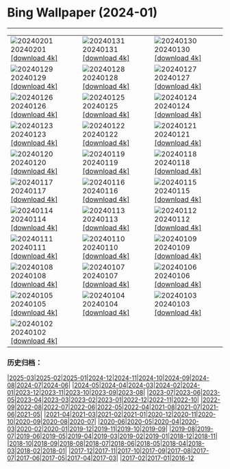 # Bing Wallpaper (2024-01)
**************

<table><tr><td><img src="https://www.bing.com/th?id=OHR.HalbinselJasmund_DE-DE8684103043_1920x1080.jpg" alt="20240201"> 20240201 <a href="https://www.bing.com/th?id=OHR.HalbinselJasmund_DE-DE8684103043_UHD.jpg">[download 4k]</a></td><td><img src="https://www.bing.com/th?id=OHR.ZebraMother_DE-DE8530297892_1920x1080.jpg" alt="20240131"> 20240131 <a href="https://www.bing.com/th?id=OHR.ZebraMother_DE-DE8530297892_UHD.jpg">[download 4k]</a></td><td><img src="https://www.bing.com/th?id=OHR.AlbaceteSpain_DE-DE8393270432_1920x1080.jpg" alt="20240130"> 20240130 <a href="https://www.bing.com/th?id=OHR.AlbaceteSpain_DE-DE8393270432_UHD.jpg">[download 4k]</a></td></tr><tr><td><img src="https://www.bing.com/th?id=OHR.GollingerFalls_DE-DE0072333494_1920x1080.jpg" alt="20240129"> 20240129 <a href="https://www.bing.com/th?id=OHR.GollingerFalls_DE-DE0072333494_UHD.jpg">[download 4k]</a></td><td><img src="https://www.bing.com/th?id=OHR.ChannelOutback_DE-DE2211262112_1920x1080.jpg" alt="20240128"> 20240128 <a href="https://www.bing.com/th?id=OHR.ChannelOutback_DE-DE2211262112_UHD.jpg">[download 4k]</a></td><td><img src="https://www.bing.com/th?id=OHR.WinterCarnival_DE-DE2266431187_1920x1080.jpg" alt="20240127"> 20240127 <a href="https://www.bing.com/th?id=OHR.WinterCarnival_DE-DE2266431187_UHD.jpg">[download 4k]</a></td></tr><tr><td><img src="https://www.bing.com/th?id=OHR.HawkOwl_DE-DE8185827416_1920x1080.jpg" alt="20240126"> 20240126 <a href="https://www.bing.com/th?id=OHR.HawkOwl_DE-DE8185827416_UHD.jpg">[download 4k]</a></td><td><img src="https://www.bing.com/th?id=OHR.DwynwensDay_DE-DE3164731658_1920x1080.jpg" alt="20240125"> 20240125 <a href="https://www.bing.com/th?id=OHR.DwynwensDay_DE-DE3164731658_UHD.jpg">[download 4k]</a></td><td><img src="https://www.bing.com/th?id=OHR.IcelandBeach_DE-DE2839387359_1920x1080.jpg" alt="20240124"> 20240124 <a href="https://www.bing.com/th?id=OHR.IcelandBeach_DE-DE2839387359_UHD.jpg">[download 4k]</a></td></tr><tr><td><img src="https://www.bing.com/th?id=OHR.MaldivesAtolls_DE-DE0846925099_1920x1080.jpg" alt="20240123"> 20240123 <a href="https://www.bing.com/th?id=OHR.MaldivesAtolls_DE-DE0846925099_UHD.jpg">[download 4k]</a></td><td><img src="https://www.bing.com/th?id=OHR.RenanusBridge_DE-DE1445260424_1920x1080.jpg" alt="20240122"> 20240122 <a href="https://www.bing.com/th?id=OHR.RenanusBridge_DE-DE1445260424_UHD.jpg">[download 4k]</a></td><td><img src="https://www.bing.com/th?id=OHR.SquirrelNetherlands_DE-DE9549410470_1920x1080.jpg" alt="20240121"> 20240121 <a href="https://www.bing.com/th?id=OHR.SquirrelNetherlands_DE-DE9549410470_UHD.jpg">[download 4k]</a></td></tr><tr><td><img src="https://www.bing.com/th?id=OHR.MacaroniPenguins_DE-DE9243593440_1920x1080.jpg" alt="20240120"> 20240120 <a href="https://www.bing.com/th?id=OHR.MacaroniPenguins_DE-DE9243593440_UHD.jpg">[download 4k]</a></td><td><img src="https://www.bing.com/th?id=OHR.PlitviceWinter_DE-DE4628468125_1920x1080.jpg" alt="20240119"> 20240119 <a href="https://www.bing.com/th?id=OHR.PlitviceWinter_DE-DE4628468125_UHD.jpg">[download 4k]</a></td><td><img src="https://www.bing.com/th?id=OHR.ParisBridge_DE-DE4033680304_1920x1080.jpg" alt="20240118"> 20240118 <a href="https://www.bing.com/th?id=OHR.ParisBridge_DE-DE4033680304_UHD.jpg">[download 4k]</a></td></tr><tr><td><img src="https://www.bing.com/th?id=OHR.SleepyWolf_DE-DE6606781162_1920x1080.jpg" alt="20240117"> 20240117 <a href="https://www.bing.com/th?id=OHR.SleepyWolf_DE-DE6606781162_UHD.jpg">[download 4k]</a></td><td><img src="https://www.bing.com/th?id=OHR.LakeLouise_DE-DE3736207762_1920x1080.jpg" alt="20240116"> 20240116 <a href="https://www.bing.com/th?id=OHR.LakeLouise_DE-DE3736207762_UHD.jpg">[download 4k]</a></td><td><img src="https://www.bing.com/th?id=OHR.IceChapel_DE-DE7506991008_1920x1080.jpg" alt="20240115"> 20240115 <a href="https://www.bing.com/th?id=OHR.IceChapel_DE-DE7506991008_UHD.jpg">[download 4k]</a></td></tr><tr><td><img src="https://www.bing.com/th?id=OHR.HokkaidoSwans_DE-DE3486591797_1920x1080.jpg" alt="20240114"> 20240114 <a href="https://www.bing.com/th?id=OHR.HokkaidoSwans_DE-DE3486591797_UHD.jpg">[download 4k]</a></td><td><img src="https://www.bing.com/th?id=OHR.HanaHighway_DE-DE3152977646_1920x1080.jpg" alt="20240113"> 20240113 <a href="https://www.bing.com/th?id=OHR.HanaHighway_DE-DE3152977646_UHD.jpg">[download 4k]</a></td><td><img src="https://www.bing.com/th?id=OHR.BukhansanSeoul_DE-DE2867363525_1920x1080.jpg" alt="20240112"> 20240112 <a href="https://www.bing.com/th?id=OHR.BukhansanSeoul_DE-DE2867363525_UHD.jpg">[download 4k]</a></td></tr><tr><td><img src="https://www.bing.com/th?id=OHR.OrnamentalAppleTree_DE-DE2719116255_1920x1080.jpg" alt="20240111"> 20240111 <a href="https://www.bing.com/th?id=OHR.OrnamentalAppleTree_DE-DE2719116255_UHD.jpg">[download 4k]</a></td><td><img src="https://www.bing.com/th?id=OHR.LynxSnow_DE-DE2468940407_1920x1080.jpg" alt="20240110"> 20240110 <a href="https://www.bing.com/th?id=OHR.LynxSnow_DE-DE2468940407_UHD.jpg">[download 4k]</a></td><td><img src="https://www.bing.com/th?id=OHR.BalloonDay_DE-DE2164566346_1920x1080.jpg" alt="20240109"> 20240109 <a href="https://www.bing.com/th?id=OHR.BalloonDay_DE-DE2164566346_UHD.jpg">[download 4k]</a></td></tr><tr><td><img src="https://www.bing.com/th?id=OHR.BerninaPass_DE-DE1884250361_1920x1080.jpg" alt="20240108"> 20240108 <a href="https://www.bing.com/th?id=OHR.BerninaPass_DE-DE1884250361_UHD.jpg">[download 4k]</a></td><td><img src="https://www.bing.com/th?id=OHR.DevilsMarbles_DE-DE1638220976_1920x1080.jpg" alt="20240107"> 20240107 <a href="https://www.bing.com/th?id=OHR.DevilsMarbles_DE-DE1638220976_UHD.jpg">[download 4k]</a></td><td><img src="https://www.bing.com/th?id=OHR.GoldenGateLight_DE-DE1352725160_1920x1080.jpg" alt="20240106"> 20240106 <a href="https://www.bing.com/th?id=OHR.GoldenGateLight_DE-DE1352725160_UHD.jpg">[download 4k]</a></td></tr><tr><td><img src="https://www.bing.com/th?id=OHR.HarbinFestival_DE-DE1103368312_1920x1080.jpg" alt="20240105"> 20240105 <a href="https://www.bing.com/th?id=OHR.HarbinFestival_DE-DE1103368312_UHD.jpg">[download 4k]</a></td><td><img src="https://www.bing.com/th?id=OHR.StPeterMonastery_DE-DE0883907232_1920x1080.jpg" alt="20240104"> 20240104 <a href="https://www.bing.com/th?id=OHR.StPeterMonastery_DE-DE0883907232_UHD.jpg">[download 4k]</a></td><td><img src="https://www.bing.com/th?id=OHR.BodleianCeiling_DE-DE0740071981_1920x1080.jpg" alt="20240103"> 20240103 <a href="https://www.bing.com/th?id=OHR.BodleianCeiling_DE-DE0740071981_UHD.jpg">[download 4k]</a></td></tr><tr><td><img src="https://www.bing.com/th?id=OHR.BhutanSolstice_DE-DE0513592693_1920x1080.jpg" alt="20240102"> 20240102 <a href="https://www.bing.com/th?id=OHR.BhutanSolstice_DE-DE0513592693_UHD.jpg">[download 4k]</a></td><td></td><td></td></tr></table>

### 历史归档：

|[2025-03](/../2025-03/2025-03.md)|[2025-02](/../2025-02/2025-02.md)|[2025-01](/../2025-01/2025-01.md)|[2024-12](/../2024-12/2024-12.md)|[2024-11](/../2024-11/2024-11.md)|[2024-10](/../2024-10/2024-10.md)|[2024-09](/../2024-09/2024-09.md)|[2024-08](/../2024-08/2024-08.md)|[2024-07](/../2024-07/2024-07.md)|[2024-06](/../2024-06/2024-06.md)|
|[2024-05](/../2024-05/2024-05.md)|[2024-04](/../2024-04/2024-04.md)|[2024-03](/../2024-03/2024-03.md)|[2024-02](/../2024-02/2024-02.md)|[2024-01](/2024-01.md)|[2023-12](/../2023-12/2023-12.md)|[2023-11](/../2023-11/2023-11.md)|[2023-10](/../2023-10/2023-10.md)|[2023-09](/../2023-09/2023-09.md)|[2023-08](/../2023-08/2023-08.md)|
|[2023-07](/../2023-07/2023-07.md)|[2023-06](/../2023-06/2023-06.md)|[2023-05](/../2023-05/2023-05.md)|[2023-04](/../2023-04/2023-04.md)|[2023-03](/../2023-03/2023-03.md)|[2023-02](/../2023-02/2023-02.md)|[2023-01](/../2023-01/2023-01.md)|[2022-12](/../2022-12/2022-12.md)|[2022-11](/../2022-11/2022-11.md)|[2022-10](/../2022-10/2022-10.md)|
|[2022-09](/../2022-09/2022-09.md)|[2022-08](/../2022-08/2022-08.md)|[2022-07](/../2022-07/2022-07.md)|[2022-06](/../2022-06/2022-06.md)|[2022-05](/../2022-05/2022-05.md)|[2022-04](/../2022-04/2022-04.md)|[2021-08](/../2021-08/2021-08.md)|[2021-07](/../2021-07/2021-07.md)|[2021-06](/../2021-06/2021-06.md)|[2021-05](/../2021-05/2021-05.md)|
|[2021-04](/../2021-04/2021-04.md)|[2021-03](/../2021-03/2021-03.md)|[2021-02](/../2021-02/2021-02.md)|[2021-01](/../2021-01/2021-01.md)|[2020-12](/../2020-12/2020-12.md)|[2020-11](/../2020-11/2020-11.md)|[2020-10](/../2020-10/2020-10.md)|[2020-09](/../2020-09/2020-09.md)|[2020-08](/../2020-08/2020-08.md)|[2020-07](/../2020-07/2020-07.md)|
|[2020-06](/../2020-06/2020-06.md)|[2020-05](/../2020-05/2020-05.md)|[2020-04](/../2020-04/2020-04.md)|[2020-03](/../2020-03/2020-03.md)|[2020-02](/../2020-02/2020-02.md)|[2020-01](/../2020-01/2020-01.md)|[2019-12](/../2019-12/2019-12.md)|[2019-11](/../2019-11/2019-11.md)|[2019-10](/../2019-10/2019-10.md)|[2019-09](/../2019-09/2019-09.md)|
|[2019-08](/../2019-08/2019-08.md)|[2019-07](/../2019-07/2019-07.md)|[2019-06](/../2019-06/2019-06.md)|[2019-05](/../2019-05/2019-05.md)|[2019-04](/../2019-04/2019-04.md)|[2019-03](/../2019-03/2019-03.md)|[2019-02](/../2019-02/2019-02.md)|[2019-01](/../2019-01/2019-01.md)|[2018-12](/../2018-12/2018-12.md)|[2018-11](/../2018-11/2018-11.md)|
|[2018-10](/../2018-10/2018-10.md)|[2018-09](/../2018-09/2018-09.md)|[2018-08](/../2018-08/2018-08.md)|[2018-07](/../2018-07/2018-07.md)|[2018-06](/../2018-06/2018-06.md)|[2018-05](/../2018-05/2018-05.md)|[2018-04](/../2018-04/2018-04.md)|[2018-03](/../2018-03/2018-03.md)|[2018-02](/../2018-02/2018-02.md)|[2018-01](/../2018-01/2018-01.md)|
|[2017-12](/../2017-12/2017-12.md)|[2017-11](/../2017-11/2017-11.md)|[2017-10](/../2017-10/2017-10.md)|[2017-09](/../2017-09/2017-09.md)|[2017-08](/../2017-08/2017-08.md)|[2017-07](/../2017-07/2017-07.md)|[2017-06](/../2017-06/2017-06.md)|[2017-05](/../2017-05/2017-05.md)|[2017-04](/../2017-04/2017-04.md)|[2017-03](/../2017-03/2017-03.md)|
|[2017-02](/../2017-02/2017-02.md)|[2017-01](/../2017-01/2017-01.md)|[2016-12](/../2016-12/2016-12.md)